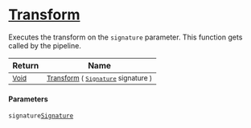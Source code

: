 # [Transform](./ITransformation-100663463.md)

Executes the transform on the `signature` parameter.  This function gets called by the pipeline.

| Return | Name | 
| --- | --- | 
| <sub>[Void](https://docs.microsoft.com/en-us/dotnet/api/System.Void)</sub>| <sub>[Transform](./ITransformation-100663463.md) ( [`Signature`](./../Signature.md) signature )</sub>| <br>


#### Parameters
 `signature`[`Signature`](./../Signature.md)